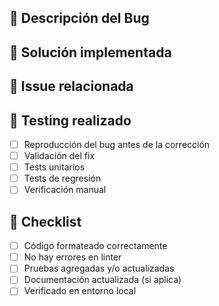 ## 🐞 Descripción del Bug

<!-- Explique el problema identificado. Incluya contexto, pasos para reproducir si aplica. -->

## 🔧 Solución implementada

<!-- Describa claramente la solución aplicada para resolver el bug. -->

## 🔗 Issue relacionada

<!-- Closes #[ID_DEL_ISSUE] -->

## 🧪 Testing realizado

- [ ] Reproducción del bug antes de la corrección
- [ ] Validación del fix
- [ ] Tests unitarios
- [ ] Tests de regresión
- [ ] Verificación manual

## 📄 Checklist

- [ ] Código formateado correctamente
- [ ] No hay errores en linter
- [ ] Pruebas agregadas y/o actualizadas
- [ ] Documentación actualizada (si aplica)
- [ ] Verificado en entorno local
